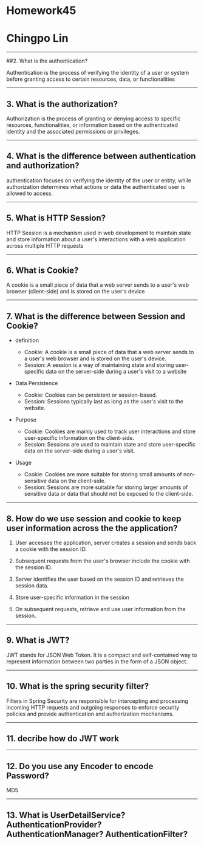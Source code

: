 
# Homework45
# Chingpo Lin

----

##2. What is the authentication?

Authentication is the process of verifying the identity of a user or system before granting access to certain resources, data, or functionalities

---

## 3. What is the authorization?

Authorization is the process of granting or denying access to specific resources, functionalities, or information based on the authenticated identity and the associated permissions or privileges.

---

## 4. What is the difference between authentication and authorization?

authentication focuses on verifying the identity of the user or entity, while authorization determines what actions or data the authenticated user is allowed to access. 

---

## 5. What is HTTP Session?

HTTP Session is a mechanism used in web development to maintain state and store information about a user's interactions with a web application across multiple HTTP requests

---

## 6. What is Cookie?

A cookie is a small piece of data that a web server sends to a user's web browser (client-side) and is stored on the user's device

--- 

## 7. What is the difference between Session and Cookie?

- definition
    - Cookie: A cookie is a small piece of data that a web server sends to a user's web browser and is stored on the user's device.
    - Session: A session is a way of maintaining state and storing user-specific data on the server-side during a user's visit to a website
    
- Data Persistence
    - Cookie: Cookies can be persistent or session-based.
    - Session: Sessions typically last as long as the user's visit to the website.
    
- Purpose
    - Cookie: Cookies are mainly used to track user interactions and store user-specific information on the client-side.
    - Session: Sessions are used to maintain state and store user-specific data on the server-side during a user's visit. 
    
- Usage
    - Cookie: Cookies are more suitable for storing small amounts of non-sensitive data on the client-side. 
    - Session: Sessions are more suitable for storing larger amounts of sensitive data or data that should not be exposed to the client-side.
    
---

## 8. How do we use session and cookie to keep user information across the the application?

1. User accesses the application, server creates a session and sends back a cookie with the session ID.
   
2. Subsequent requests from the user's browser include the cookie with the session ID.

3. Server identifies the user based on the session ID and retrieves the session data.

4. Store user-specific information in the session

5.  On subsequent requests, retrieve and use user information from the session.

---

## 9. What is JWT?

JWT stands for JSON Web Token. It is a compact and self-contained way to represent information between two parties in the form of a JSON object. 

---

## 10. What is the spring security filter?

Filters in Spring Security are responsible for intercepting and processing incoming HTTP requests and outgoing responses to enforce security policies and provide authentication and authorization mechanisms.

---

## 11. decribe how do JWT work


---

## 12. Do you use any Encoder to encode Password?

MD5 

---

## 13. What is UserDetailService? AuthenticationProvider?AuthenticationManager? AuthenticationFilter?

